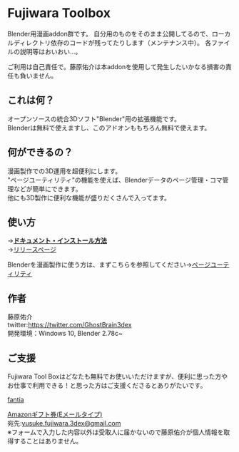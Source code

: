 # Fujiwara Toolbox
Blender用漫画addon群です。
自分用のものをそのまま公開してるので、ローカルディレクトリ依存のコードが残ってたりします（メンテナンス中）。
各ファイルの説明等はおいおい…。

ご利用は自己責任で。藤原佑介は本addonを使用して発生したいかなる損害の責任も負いません。

## これは何？
オープンソースの統合3Dソフト"Blender"用の拡張機能です。  
Blenderは無料で使えますし、このアドオンももちろん無料で使えます。

## 何ができるの？
漫画製作での3D運用を超便利にします。  
"ページユーティリティ"の機能を使えば、Blenderデータのページ管理・コマ管理などが簡単にできます。  
他にも3D製作に便利な機能が盛りだくさんで入ってます。

## 使い方
→[**ドキュメント・インストール方法**](documents/README.md)  
→[リリースページ](https://github.com/YusukeFujiwara/fujiwara_toolbox/releases)  

Blenderを漫画製作に使う方は、まずこちらを参照してください→[ページユーティリティ](documents/pageutils.md)

## 作者
藤原佑介  
twitter:https://twitter.com/GhostBrain3dex  
開発環境：Windows 10, Blender 2.78c~

## ご支援
Fujiwara Tool Boxはどなたも無料でお使いいただけますが、便利に思った方やお仕事で利用できる！と思った方はご支援くださるとありがたいです。

[fantia](https://fantia.jp/fanclubs/2320)  

[Amazonギフト券(Eメールタイプ)  ](https://www.amazon.co.jp/Amazon%E3%82%AE%E3%83%95%E3%83%88%E5%88%B8-1-JP-Email-Amazon%E3%82%AE%E3%83%95%E3%83%88%E5%88%B8-E%E3%83%A1%E3%83%BC%E3%83%AB%E3%82%BF%E3%82%A4%E3%83%97-Amazon%E3%83%99%E3%83%BC%E3%82%B7%E3%83%83%E3%82%AF/dp/B004N3APGO/)  
宛先:yusuke.fujiwara.3dex@gmail.com  
※フォームで入力した内容以外は受取人に届かないので藤原佑介が個人情報を取得することはありません。